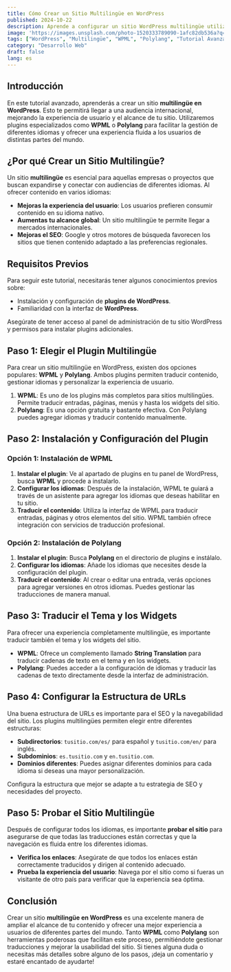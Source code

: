 ```yaml
---
title: Cómo Crear un Sitio Multilingüe en WordPress
published: 2024-10-22
description: Aprende a configurar un sitio WordPress multilingüe utilizando plugins especializados para llegar a una audiencia internacional de forma eficiente y sencilla.
image: 'https://images.unsplash.com/photo-1520333789090-1afc82db536a?q=80&w=2942&auto=format&fit=crop&ixlib=rb-4.0.3&ixid=M3wxMjA3fDB8MHxwaG90by1wYWdlfHx8fGVufDB8fHx8fA%3D%3D' # Imagen de Unsplash para ilustrar el tutorial
tags: ["WordPress", "Multilingüe", "WPML", "Polylang", "Tutorial Avanzado"]
category: "Desarrollo Web"
draft: false
lang: es
---
```


## Introducción

En este tutorial avanzado, aprenderás a crear un sitio **multilingüe en WordPress**. Esto te permitirá llegar a una audiencia internacional, mejorando la experiencia de usuario y el alcance de tu sitio. Utilizaremos plugins especializados como **WPML** o **Polylang** para facilitar la gestión de diferentes idiomas y ofrecer una experiencia fluida a los usuarios de distintas partes del mundo.

## ¿Por qué Crear un Sitio Multilingüe?

Un sitio **multilingüe** es esencial para aquellas empresas o proyectos que buscan expandirse y conectar con audiencias de diferentes idiomas. Al ofrecer contenido en varios idiomas:

- **Mejoras la experiencia del usuario**: Los usuarios prefieren consumir contenido en su idioma nativo.
- **Aumentas tu alcance global**: Un sitio multilingüe te permite llegar a mercados internacionales.
- **Mejoras el SEO**: Google y otros motores de búsqueda favorecen los sitios que tienen contenido adaptado a las preferencias regionales.

## Requisitos Previos

Para seguir este tutorial, necesitarás tener algunos conocimientos previos sobre:

- Instalación y configuración de **plugins de WordPress**.
- Familiaridad con la interfaz de **WordPress**.

Asegúrate de tener acceso al panel de administración de tu sitio WordPress y permisos para instalar plugins adicionales.

## Paso 1: Elegir el Plugin Multilingüe

Para crear un sitio multilingüe en WordPress, existen dos opciones populares: **WPML** y **Polylang**. Ambos plugins permiten traducir contenido, gestionar idiomas y personalizar la experiencia de usuario.

1. **WPML**: Es uno de los plugins más completos para sitios multilingües. Permite traducir entradas, páginas, menús y hasta los widgets del sitio.
2. **Polylang**: Es una opción gratuita y bastante efectiva. Con Polylang puedes agregar idiomas y traducir contenido manualmente.

## Paso 2: Instalación y Configuración del Plugin

### Opción 1: Instalación de WPML

1. **Instalar el plugin**: Ve al apartado de plugins en tu panel de WordPress, busca **WPML** y procede a instalarlo.
2. **Configurar los idiomas**: Después de la instalación, WPML te guiará a través de un asistente para agregar los idiomas que deseas habilitar en tu sitio.
3. **Traducir el contenido**: Utiliza la interfaz de WPML para traducir entradas, páginas y otros elementos del sitio. WPML también ofrece integración con servicios de traducción profesional.

### Opción 2: Instalación de Polylang

1. **Instalar el plugin**: Busca **Polylang** en el directorio de plugins e instálalo.
2. **Configurar los idiomas**: Añade los idiomas que necesites desde la configuración del plugin.
3. **Traducir el contenido**: Al crear o editar una entrada, verás opciones para agregar versiones en otros idiomas. Puedes gestionar las traducciones de manera manual.

## Paso 3: Traducir el Tema y los Widgets

Para ofrecer una experiencia completamente multilingüe, es importante traducir también el tema y los widgets del sitio.

- **WPML**: Ofrece un complemento llamado **String Translation** para traducir cadenas de texto en el tema y en los widgets.
- **Polylang**: Puedes acceder a la configuración de idiomas y traducir las cadenas de texto directamente desde la interfaz de administración.

## Paso 4: Configurar la Estructura de URLs

Una buena estructura de URLs es importante para el SEO y la navegabilidad del sitio. Los plugins multilingües permiten elegir entre diferentes estructuras:

- **Subdirectorios**: `tusitio.com/es/` para español y `tusitio.com/en/` para inglés.
- **Subdominios**: `es.tusitio.com` y `en.tusitio.com`.
- **Dominios diferentes**: Puedes asignar diferentes dominios para cada idioma si deseas una mayor personalización.

Configura la estructura que mejor se adapte a tu estrategia de SEO y necesidades del proyecto.

## Paso 5: Probar el Sitio Multilingüe

Después de configurar todos los idiomas, es importante **probar el sitio** para asegurarse de que todas las traducciones están correctas y que la navegación es fluida entre los diferentes idiomas.

- **Verifica los enlaces**: Asegúrate de que todos los enlaces están correctamente traducidos y dirigen al contenido adecuado.
- **Prueba la experiencia del usuario**: Navega por el sitio como si fueras un visitante de otro país para verificar que la experiencia sea óptima.

## Conclusión

Crear un sitio **multilingüe en WordPress** es una excelente manera de ampliar el alcance de tu contenido y ofrecer una mejor experiencia a usuarios de diferentes partes del mundo. Tanto **WPML** como **Polylang** son herramientas poderosas que facilitan este proceso, permitiéndote gestionar traducciones y mejorar la usabilidad del sitio. Si tienes alguna duda o necesitas más detalles sobre alguno de los pasos, ¡deja un comentario y estaré encantado de ayudarte!

